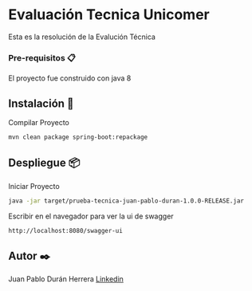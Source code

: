 # Evaluación Tecnica Unicomer

Esta es la resolución de la Evalución Técnica

### Pre-requisitos 📋

El proyecto fue construido con java 8

## Instalación 🔧

Compilar Proyecto

```bash
mvn clean package spring-boot:repackage
```

## Despliegue 📦

Iniciar Proyecto

```bash
java -jar target/prueba-tecnica-juan-pablo-duran-1.0.0-RELEASE.jar
```

Escribir en el navegador para ver la ui de swagger

```url
http://localhost:8080/swagger-ui
```

## Autor ✒️

Juan Pablo Durán Herrera [Linkedin](https://www.linkedin.com/in/jpduranhe/)
